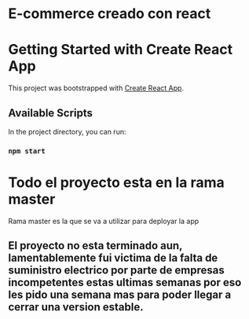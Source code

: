 # E-commerce creado con react

# Getting Started with Create React App

This project was bootstrapped with [Create React App](https://github.com/facebook/create-react-app).

## Available Scripts

In the project directory, you can run:

### `npm start`

# Todo el proyecto esta en la rama master

 Rama master es la que se va a utilizar para deployar la app
 
 ## El proyecto no esta terminado aun, lamentablemente fui victima de la falta de suministro electrico por parte de empresas incompetentes estas ultimas semanas por eso les pido una semana mas para poder llegar a cerrar una version estable.

